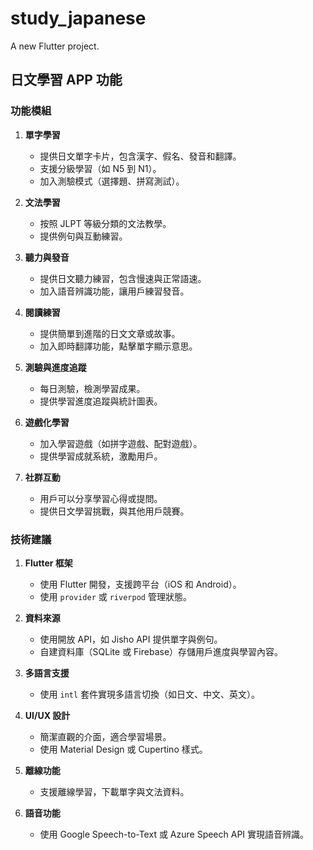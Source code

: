 # study_japanese

A new Flutter project.

## 日文學習 APP 功能

### 功能模組
1. **單字學習**
   - 提供日文單字卡片，包含漢字、假名、發音和翻譯。
   - 支援分級學習（如 N5 到 N1）。
   - 加入測驗模式（選擇題、拼寫測試）。

2. **文法學習**
   - 按照 JLPT 等級分類的文法教學。
   - 提供例句與互動練習。

3. **聽力與發音**
   - 提供日文聽力練習，包含慢速與正常語速。
   - 加入語音辨識功能，讓用戶練習發音。

4. **閱讀練習**
   - 提供簡單到進階的日文文章或故事。
   - 加入即時翻譯功能，點擊單字顯示意思。

5. **測驗與進度追蹤**
   - 每日測驗，檢測學習成果。
   - 提供學習進度追蹤與統計圖表。

6. **遊戲化學習**
   - 加入學習遊戲（如拼字遊戲、配對遊戲）。
   - 提供學習成就系統，激勵用戶。

7. **社群互動**
   - 用戶可以分享學習心得或提問。
   - 提供日文學習挑戰，與其他用戶競賽。

### 技術建議
1. **Flutter 框架**
   - 使用 Flutter 開發，支援跨平台（iOS 和 Android）。
   - 使用 `provider` 或 `riverpod` 管理狀態。

2. **資料來源**
   - 使用開放 API，如 Jisho API 提供單字與例句。
   - 自建資料庫（SQLite 或 Firebase）存儲用戶進度與學習內容。

3. **多語言支援**
   - 使用 `intl` 套件實現多語言切換（如日文、中文、英文）。

4. **UI/UX 設計**
   - 簡潔直觀的介面，適合學習場景。
   - 使用 Material Design 或 Cupertino 樣式。

5. **離線功能**
   - 支援離線學習，下載單字與文法資料。

6. **語音功能**
   - 使用 Google Speech-to-Text 或 Azure Speech API 實現語音辨識。
